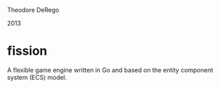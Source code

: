 Theodore DeRego

2013

fission
=======

A flexible game engine written in Go and based on the entity component system (ECS) model.
